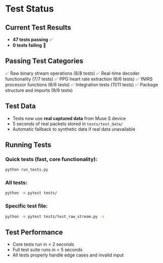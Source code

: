 # Test Status

## Current Test Results
- **47 tests passing** ✅ 
- **0 tests failing** 🎉

## Passing Test Categories
✅ Raw binary stream operations (8/8 tests)
✅ Real-time decoder functionality (7/7 tests) 
✅ PPG heart rate extraction (6/6 tests)
✅ fNIRS processor functions (6/6 tests)
✅ Integration tests (11/11 tests)
✅ Package structure and imports (9/9 tests)

## Test Data
- Tests now use **real captured data** from Muse S device
- 5 seconds of real packets stored in `tests/test_data/`
- Automatic fallback to synthetic data if real data unavailable

## Running Tests

### Quick tests (fast, core functionality):
```bash
python run_tests.py
```

### All tests:
```bash
python -m pytest tests/
```

### Specific test file:
```bash
python -m pytest tests/test_raw_stream.py -v
```

## Test Performance
- Core tests run in < 2 seconds
- Full test suite runs in < 5 seconds
- All tests properly handle edge cases and invalid input